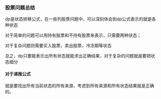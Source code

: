 ### 股票问题总结

dp是状态转移公式，在一些列股票问题中，可以深刻体会到dp公式表示的就是各种状态

对于简单的问题可以用持有股票和不持有股票来表示，只需要两种状态；

对于复杂问题则需要买入股票，卖出股票，冷冻期等状态

总之，dp只要能表示出所有状态就能求出正确结果，对于复杂的问题就是要把状态细分

#### 对于递推公式

就是要找出所有当前状态的所有来源，考虑到所有来源和所有状态结果就是正确的。